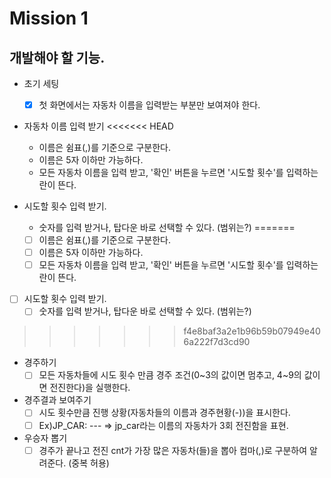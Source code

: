 # Mission 1

## 개발해야 할 기능.

- 초기 세팅
  - [x] 첫 화면에서는 자동차 이름을 입력받는 부분만 보여져야 한다.

- 자동차 이름 입력 받기
<<<<<<< HEAD
  - 이름은 쉼표(,)를 기준으로 구분한다. 
  - 이름은 5자 이하만 가능하다.
  - 모든 자동차 이름을 입력 받고, '확인' 버튼을 누르면 '시도할 횟수'를 입력하는 란이 뜬다.

- 시도할 횟수 입력 받기.
  - 숫자를 입력 받거나, 탑다운 바로 선택할 수 있다. (범위는?)
=======
  - [ ] 이름은 쉼표(,)를 기준으로 구분한다. 
  - [ ] 이름은 5자 이하만 가능하다.
  - [ ] 모든 자동차 이름을 입력 받고, '확인' 버튼을 누르면 '시도할 횟수'를 입력하는 란이 뜬다.

- [ ] 시도할 횟수 입력 받기.
  - [ ] 숫자를 입력 받거나, 탑다운 바로 선택할 수 있다. (범위는?)
>>>>>>> f4e8baf3a2e1b96b59b07949e406a222f7d3cd90
  
- 경주하기
  - [ ] 모든 자동차들에 시도 횟수 만큼 경주 조건(0~3의 값이면 멈추고, 4~9의 값이면 전진한다)을 실행한다.

- 경주결과 보여주기
  - [ ] 시도 횟수만큼 진행 상황(자동차들의 이름과 경주현황(-))을 표시한다.
  - [ ] Ex)JP_CAR: ---    => jp_car라는 이름의 자동차가 3회 전진함을 표현.
  
- 우승자 뽑기
  - [ ] 경주가 끝나고 전진 cnt가 가장 많은 자동차(들)을 뽑아 컴마(,)로 구분하여 알려준다. (중복 허용)
